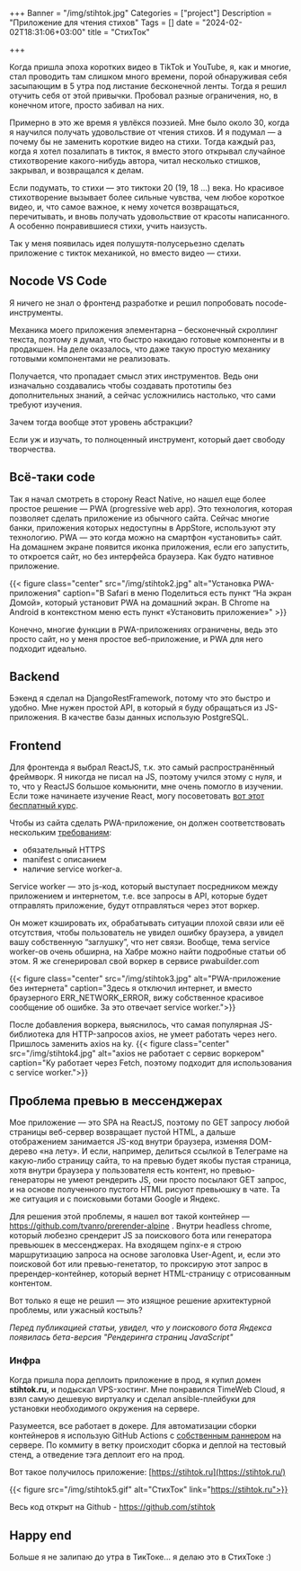+++
Banner = "/img/stihtok.jpg"
Categories = ["project"]
Description = "Приложение для чтения стихов"
Tags = []
date = "2024-02-02T18:31:06+03:00"
title = "СтихТок"

+++

Когда пришла эпоха коротких видео в TikTok и YouTube, я, как и многие, стал проводить там слишком много времени, порой обнаруживая себя засыпающим в 5 утра под листание бесконечной ленты. Тогда я решил отучить себя от этой привычки. Пробовал разные ограничения, но, в конечном итоге, просто забивал на них.

<!--more-->

Примерно в это же время я увлёкся поэзией. Мне было около 30, когда я научился получать удовольствие от чтения стихов. И я подумал — а почему бы не заменить короткие видео на стихи. Тогда каждый раз, когда я хотел позалипать в тикток, я вместо этого открывал случайное стихотворение какого-нибудь автора, читал несколько стишков, закрывал, и возвращался к делам.

Если подумать, то стихи — это тиктоки 20 (19, 18 ...) века. Но красивое стихотворение вызывает более сильные чувства, чем любое короткое видео, и, что самое важное, к нему хочется возвращаться, перечитывать, и вновь получать удовольствие от красоты написанного. А особенно понравившиеся стихи, учить наизусть.

Так у меня появилась идея полушутя-полусерьезно сделать приложение с тикток механикой, но вместо видео — стихи.

## Nocode VS Code

Я ничего не знал о фронтенд разработке и решил попробовать nocode-инструменты. 

Механика моего приложения элементарна – бесконечный скроллинг текста, поэтому я думал, что быстро накидаю готовые компоненты и в продакшен. На деле оказалось, что даже такую простую механику готовыми компонентами не реализовать. 

Получается, что пропадает смысл этих инструментов. Ведь они изначально создавались чтобы создавать прототипы без дополнительных знаний, а сейчас усложнились настолько, что сами требуют изучения.

Зачем тогда вообще этот уровень абстракции? 

Если уж и изучать, то полноценный инструмент, который дает свободу творчества.

## Всё-таки code

Так я начал смотреть в сторону React Native, но нашел еще более простое решение — PWA (progressive web app). Это технология, которая позволяет сделать приложение из обычного сайта. Сейчас многие банки, приложения которых недоступны в AppStore, используют эту технологию. PWA — это когда можно на смартфон «установить» сайт. На домашнем экране появится иконка приложения, если его запустить, то откроется сайт, но без интерфейса браузера. Как будто нативное приложение.

{{< figure class="center" src="/img/stihtok2.jpg" alt="Установка PWA-приложения" caption="В Safari в меню Поделиться есть пункт “На экран Домой», который установит PWA на домашний экран. В Chrome на Android в контекстном меню есть пункт «Установить приложение»" >}}

Конечно, многие функции в PWA-приложениях ограничены, ведь это просто сайт, но у меня простое веб-приложение, и PWA для него подходит идеально.

## Backend

Бэкенд я сделал на DjangoRestFramework, потому что это быстро и удобно. Мне нужен простой API, в который я буду обращаться из JS-приложения. В качестве базы данных использую PostgreSQL.

## Frontend

Для фронтенда я выбрал ReactJS, т.к. это самый распространённый фреймворк. Я никогда не писал на JS, поэтому учился этому с нуля, и то, что у ReactJS большое комьюнити, мне очень помогло в изучении. Если тоже начинаете изучение React, могу посоветовать [вот этот бесплатный курс](https://www.youtube.com/watch?v=gb7gMluAeao&list=PLcvhF2Wqh7DNVy1OCUpG3i5lyxyBWhGZ8). 

Чтобы из сайта сделать PWA-приложение, он должен соответствовать нескольким [требованиям](https://developer.mozilla.org/en-US/docs/Web/Progressive_web_apps/Guides/Making_PWAs_installable):
* обязательный HTTPS
* manifest с описанием
* наличие service worker-а.

Service worker — это js-код, который выступает посредником между приложением и интернетом, т.е. все запросы в API, которые будет отправлять приложение, будут отправляться через этот воркер.

Он может кэшировать их, обрабатывать ситуации плохой связи или её отсутствия, чтобы пользователь не увидел ошибку браузера, а увидел вашу собственную “заглушку”, что нет связи. Вообще, тема service worker-ов очень обширна, на Хабре можно найти подробные статьи об этом. Я же сгенерировал свой воркер в сервисе pwabuilder.com

{{< figure class="center" src="/img/stihtok3.jpg" alt="PWA-приложение без интернета" caption="Здесь я отключил интернет, и вместо браузерного ERR_NETWORK_ERROR, вижу собственное красивое сообщение об ошибке. За это отвечает service worker.">}}


После добавления воркера, выяснилось, что самая популярная JS-библиотека для HTTP-запросов axios, не умеет работать через него. Пришлось заменить axios на ky.
{{< figure class="center" src="/img/stihtok4.jpg" alt="axios не работает с сервис воркером" caption="Ky работает через Fetch, поэтому подходит для использования с service worker.">}}

## Проблема превью в мессенджерах

Мое приложение — это SPA на ReactJS, поэтому по GET запросу любой страницы веб-сервер возвращает пустой HTML, а дальше отображением занимается JS-код внутри браузера, изменяя DOM-дерево «на лету». И если, например, делиться ссылкой в Телеграме на какую-либо страницу сайта, то на превью будет якобы пустая страница, хотя внутри браузера у пользователя есть контент, но превью-генераторы не умеют рендерить JS, они просто посылают GET запрос, и на основе полученного пустого HTML рисуют превьюшку в чате. Та же ситуация и с поисковыми ботами Google и Яндекс.

Для решения этой проблемы, я нашел вот такой контейнер — https://github.com/tvanro/prerender-alpine . Внутри headless chrome, который любезно срендерит JS за поискового бота или генератора превьюшек в мессенджерах. На входящем nginx-е я строю маршрутизацию запроса на основе заголовка User-Agent, и, если это поисковой бот или превью-генетатор, то проксирую этот запрос в пререндер-контейнер, который вернет HTML-страницу с отрисованным контентом.

Вот только я еще не решил — это изящное решение архитектурной проблемы, или ужасный костыль?

*Перед публикацией статьи, увидел, что у поискового бота Яндекса появилась бета-версия "Рендеринга страниц JavaScript"*

### Инфра

Когда пришла пора деплоить приложение в прод, я купил домен **stihtok.ru**, и подыскал VPS-хостинг. Мне понравился TimeWeb Сloud, я взял самую дешевую виртуалку и сделал ansible-плейбуки для установки необходимого окружения на сервере.

Разумеется, все работает в докере. Для автоматизации сборки контейнеров я использую GitHub Actions с [собственным раннером](https://docs.github.com/en/actions/hosting-your-own-runners/managing-self-hosted-runners/about-self-hosted-runners) на сервере. По коммиту в ветку происходит сборка и деплой на тестовый стенд, а отведение тэга деплоит его на прод.

Вот такое получилось приложение:
[https://stihtok.ru](https://stihtok.ru/)

{{< figure src="/img/stihtok5.gif" alt="СтихТок" link="https://stihtok.ru">}}


Весь код открыт на Github - https://github.com/stihtok


## Happy end

Больше я не залипаю до утра в ТикТоке...
я делаю это в СтихТоке :)
